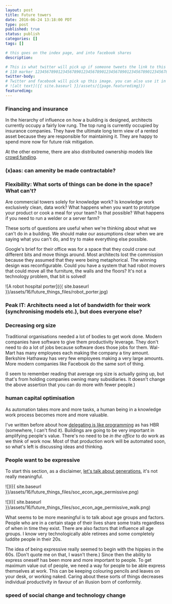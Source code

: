 ```yaml
---
layout: post
title: Future towers
date: 2016-06-24 13:18:00 PDT
type: post
published: true
status: publish
categories: []
tags: []

# this goes on the index page, and into facebook shares
description: 

# This is what twitter will pick up if someone tweets the link to this page 
# 110 marker 1234567890123456789012345678901234567890123456789012345678901234567890123456789012345678901234567890123456789
twitter-body:
# Twitter and facebook will pick up this image. you can also use it in a post with:
# ![alt text]({{ site.baseurl }}/assets/{{page.featuredimg}}) 
featuredimg: 
---
```


### Financing and insurance

In the hierarchy of influence on how a building is designed, architects currently occupy a fairly low rung. The top rung is currently occupied by insurance companies. They have the ultimate long term view of a rented asset because they are responsible for maintaining it. They are happy to spend more now for future risk mitigation.

At the other extreme, there are also distributed ownership models like [crowd funding](http://www.forbes.com/sites/groupthink/2013/04/19/crowdfundings-latest-invasion-real-estate/#45ed2e7374f4).

### (x)aas: can amenity be made contractable?

### Flexibility: What sorts of things can be done in the space? What can't?

Are commercial towers solely for knowledge work? Is knowledge work exclusively clean, data work? What happens when you want to prototype your product or cook a meal for your team? Is that possible? What happens if you need to run a welder or a server farm?

These sorts of questions are useful when we're thinking about what we can't do in a building. We should make our assumptions clear when we are saying what you can't do, and try to make everything else possible.

Google's brief for their office was for a space that they could crane out different bits and move things around. Most architects lost the commission because they assumed that they were being metaphorical. The winning design was reconfigurable. Could you have a system that had robot movers that could move all the furniture, the walls and the floors? It's not a technology problem, that bit is solved!

![A robot hospital porter]({{ site.baseurl }}/assets/16/future_things_files/robot_porter.jpg)



### Peak IT: Architects need a lot of bandwidth for their work (synchronising models etc.), but does everyone else?

### Decreasing org size

Traditional organisations needed a lot of bodies to get work done. Modern companies have software to give them productivity leverage. They don't need to do a lot of jobs because software does those jobs for them. Wal-Mart has many employees each making the company a tiny amount. Berkshire Hathaway has very few employees making a very large amounts. More modern companies like Facebook do the same sort of thing.

(I seem to remember reading that average org size is actually going up, but that's from holding companies owning many subsidiaries. It doesn't change the above assertion that you can do more with fewer people.)

### human capital optimisation

As automation takes more and more tasks, a human being in a knowledge work process becomes more and more valuable. 

I've written before about how [delegating is like programming](https://notionparallax.co.uk/2015/delegation-programming) as has HBR (somewhere, I can't find it). Buildings are going to be very important in amplifying people's value. There's no need to be _in the office_ to do work as we think of work now. Most of that production work will be automated soon, so what's left is discussing ideas and thinking.

### People want to be expressive

To start this section, as a disclaimer, [let's talk about generations](http://blog.okcupid.com/index.php/the-democrats-are-doomed-or-how-a-big-tent-can-be-too-big/), it's not really meaningful.

![]({{ site.baseurl }}/assets/16/future_things_files/soc_econ_age_permissive.png)

![]({{ site.baseurl }}/assets/16/future_things_files/soc_econ_age_permissive_walk.png)

What seems to be more meaningful is to talk about age groups and factors. People who are in a certain stage of their lives share some traits regardless of when in time they exist. There are also factors that influence all age groups. I know very technologically able retirees and some completely luddite people in their 20s.

The idea of being expressive really seemed to begin with the hippies in the 60s. (Don't quote me on that, I wasn't there.) Since then the ability to express oneself has been more and more important to people. To get maximum value out of people, we need a way for people to be able express themselves at work. This can be keeping colouring pencils and leaves on your desk, or working naked. Caring about these sorts of things decreases individual productivity in favour of an illusion born of conformity.

### speed of social change and technology change

